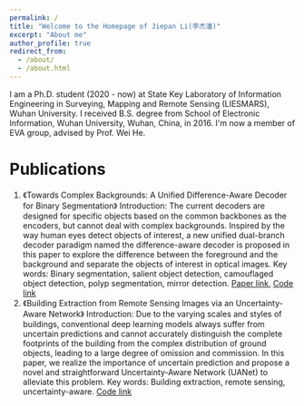 ```yaml
---
permalink: /
title: "Welcome to the Homepage of Jiepan Li(李杰潘)"
excerpt: "About me"
author_profile: true
redirect_from: 
  - /about/
  - /about.html
---
```


I am a Ph.D. student (2020 - now) at State Key Laboratory of Information Engineering in Surveying, Mapping and Remote Sensing (LIESMARS), Wuhan University. I received B.S. degree from School of Electronic Information, Wuhan University, Wuhan, China, in 2016. I'm now a member of EVA group, advised by Prof. Wei He.

Publications
======
1. 《Towards Complex Backgrounds: A Unified Difference-Aware Decoder for Binary Segmentation》
Introduction: The current decoders are designed for specific objects based on the common backbones as
the encoders, but cannot deal with complex backgrounds. Inspired by the way human eyes detect objects of interest, a new unified
dual-branch decoder paradigm named the difference-aware decoder is proposed in this paper to explore the difference between the
foreground and the background and separate the objects of interest in optical images.
Key words: Binary segmentation, salient object detection, camouflaged object detection, polyp segmentation,
mirror detection.
[Paper link](https://arxiv.org/abs/2210.15156), [Code link](https://github.com/Henryjiepanli/DAD)
2. 《Building Extraction from Remote Sensing Images via an Uncertainty-Aware Network》
Introduction: Due to the varying scales and styles of buildings, conventional deep learning models always suffer from uncertain predictions and cannot accurately distinguish the complete footprints of the building from the complex distribution of ground objects, leading to a large degree of omission and commission. In this paper, we realize the importance of uncertain prediction and propose a novel and straightforward Uncertainty-Aware Network (UANet) to alleviate this problem.
Key words: Building extraction, remote sensing, uncertainty-aware.
[Code link](https://github.com/Henryjiepanli/Uncertainty-aware-Network)
